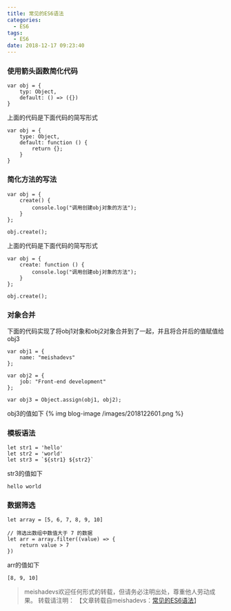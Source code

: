 ```yaml
---
title: 常见的ES6语法
categories:
  - ES6
tags:
  - ES6
date: 2018-12-17 09:23:40
---
```


<!--more-->

### 使用箭头函数简化代码

	var obj = {
		typ: Object,
		default: () => ({})
	}
	
上面的代码是下面代码的简写形式

	var obj = {
		type: Object,
		default: function () {
			return {};
		}
	}


### 简化方法的写法

	var obj = {
		create() {
			console.log("调用创建obj对象的方法");
		}
	};

	obj.create();

上面的代码是下面代码的简写形式

	var obj = {
		create: function () {
			console.log("调用创建obj对象的方法");
		}
	};

	obj.create();
	
### 对象合并

下面的代码实现了将obj1对象和obj2对象合并到了一起，并且将合并后的值赋值给obj3

	var obj1 = {
		name: "meishadevs"
	};

	var obj2 = {
		job: "Front-end development"
	};

	var obj3 = Object.assign(obj1, obj2);
	
obj3的值如下
{% img blog-image /images/2018122601.png %}

### 模板语法

	let str1 = 'hello'
    let str2 = 'world'
    let str3 = `${str1} ${str2}`
	
str3的值如下

	hello world
	
### 数据筛选

	let array = [5, 6, 7, 8, 9, 10]

	// 筛选出数组中数值大于 7 的数据
	let arr = array.filter((value) => {
		return value > 7
	})
	
arr的值如下

	[8, 9, 10]

> meishadevs欢迎任何形式的转载，但请务必注明出处，尊重他人劳动成果。
转载请注明： 【文章转载自meishadevs：[常见的ES6语法](http://meishadevs.coding.me/blog/%E5%B8%B8%E8%A7%81%E7%9A%84ES6%E8%AF%AD%E6%B3%95/)】